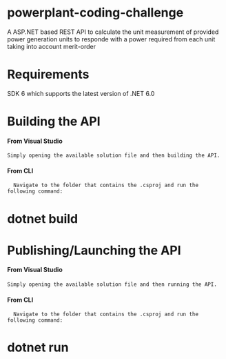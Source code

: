 # powerplant-coding-challenge
   A ASP.NET based REST API to calculate the unit measurement of provided power generation units to responde with a power required from each unit taking into account merit-order
# Requirements 
SDK 6 which supports the latest version of .NET 6.0

# Building the API

#### From Visual Studio
    Simply opening the available solution file and then building the API.
#### From CLI 
      Navigate to the folder that contains the .csproj and run the following command:
   # dotnet build
   
# Publishing/Launching the API
  #### From Visual Studio
    Simply opening the available solution file and then running the API.
#### From CLI 
      Navigate to the folder that contains the .csproj and run the following command:
   # dotnet run
  



